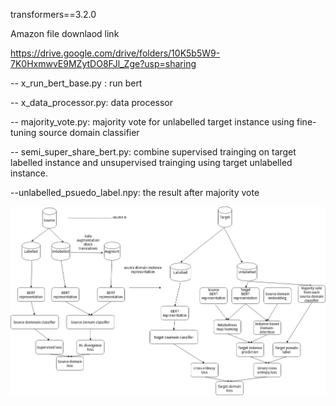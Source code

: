 transformers==3.2.0

Amazon file downlaod link

https://drive.google.com/drive/folders/10K5b5W9-7K0HxmwvE9MZytDO8FJl_Zge?usp=sharing


-- x_run_bert_base.py : run bert 

-- x_data_processor.py: data processor

-- majority_vote.py: majority vote for unlabelled target instance using fine-tuning source domain classifier 

-- semi_super_share_bert.py: combine supervised trainging on target labelled instance and unsupervised trainging using target unlabelled instance.

--unlabelled_psuedo_label.npy: the result after majority vote

![image](https://github.com/isaacaaa/final_cross_domain_uda/blob/main/Unsupervised%20data%20augmentation%20for%20cross%20domain.png)


